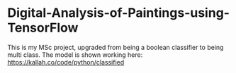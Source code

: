 # Digital-Analysis-of-Paintings-using-TensorFlow

This is my MSc project, upgraded from being a boolean classifier to being multi class. The model is shown working here:
https://kallah.co/code/python/classified
